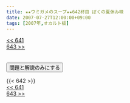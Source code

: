 ```yaml
---
title: ★★ウミガメのスープ★★642杯目 ぼくの夏休み味
date: 2007-07-27T12:00:00+09:00
tags: [2007年,オカルト板]
---
```

<div class="th_left"><a href="../641"><< 641</a></div>
<div class="th_right"><a href="../643">643 >></a></div>
<br><br>
<script src="../../js/cupsoup.js"></script>
<form>
<input type="button" value="問題と解説のみにする" onClick="toggleCupsoup()">
</form>
{{< 642 >}}
<div class="th_left"><a href="../641"><< 641</a></div>
<div class="th_right"><a href="../643">643 >></a></div>